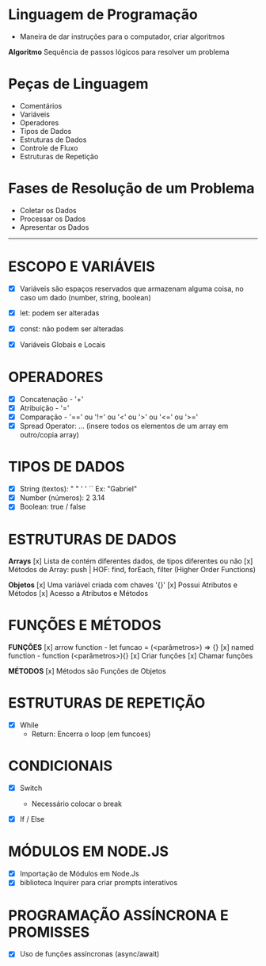 # Linguagem de Programação

- Maneira de dar instruções para o computador, criar algoritmos

 **Algoritmo** Sequência de passos lógicos para resolver um problema

# Peças de Linguagem

- Comentários
- Variáveis
- Operadores
- Tipos de Dados
- Estruturas de Dados
- Controle de Fluxo
- Estruturas de Repetição

# Fases de Resolução de um Problema

- Coletar os Dados
- Processar os Dados
- Apresentar os Dados

__________________________________________________________________________________________________________________________________________________________________________

# ESCOPO E VARIÁVEIS

- [x] Variáveis são espaços reservados que armazenam alguma coisa, no caso um dado (number, string, boolean)

- [x] let: podem ser alteradas
- [x] const: não podem ser alteradas

- [x] Variáveis Globais e Locais

# OPERADORES

- [x] Concatenação - '+'
- [x] Atribuição - '='
- [x] Comparação - '==' ou '!=' ou '<' ou '>' ou '<=' ou '>='
- [x] Spread Operator: ... (insere todos os elementos de um array em outro/copia array)

# TIPOS DE DADOS

- [x] String (textos): " " ' ' `` Ex: "Gabriel"  
- [x] Number (números): 2 3.14
- [x] Boolean: true / false

# ESTRUTURAS DE DADOS   

**Arrays** [x] Lista de contém diferentes dados, de tipos diferentes ou não
           [x] Métodos de Array: push | HOF: find, forEach, filter (Higher Order Functions)

**Objetos** [x] Uma variável criada com chaves '{}' 
            [x] Possui Atributos e Métodos
            [x] Acesso a Atributos e Métodos

# FUNÇÕES E MÉTODOS

   **FUNÇÕES**
    [x] arrow function - let funcao = (<parâmetros>) => {<comandos>} 
    [x] named function - function <nomeFuncao>(<parâmetros>){<comandos>}
    [x] Criar funções
    [x] Chamar funções

   **MÉTODOS**
    [x] Métodos são Funções de Objetos


# ESTRUTURAS DE REPETIÇÃO

- [x] While
    - Return: Encerra o loop (em funcoes)

# CONDICIONAIS

- [x] Switch
    - Necessário colocar o break

- [x] If / Else

# MÓDULOS EM NODE.JS

- [x] Importação de Módulos em Node.Js
- [x] biblioteca Inquirer para criar prompts interativos

# PROGRAMAÇÃO ASSÍNCRONA E PROMISSES

- [x] Uso de funções assíncronas (async/await)